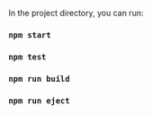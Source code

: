 In the project directory, you can run:

### `npm start`
### `npm test`
### `npm run build`
### `npm run eject`


